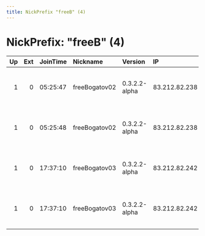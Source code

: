 ```yaml
---
title: NickPrefix "freeB" (4)
---
```


# NickPrefix: "freeB" (4)

|   Up |   Ext | JoinTime   | Nickname      | Version       | IP            | AS                                       | CC   |   ORp |   Dirp | OS   | Contact                             |   eFamMembers |
|-----:|------:|:-----------|:--------------|:--------------|:--------------|:-----------------------------------------|:-----|------:|-------:|:-----|:------------------------------------|--------------:|
|    1 |     0 | 05:25:47   | freeBogatov02 | 0.3.2.2-alpha | 83.212.82.238 | Greek Research and Technology Network S. | gr   |   443 |     80 | BSD  | 0x8FD5CF5F39FC03EBB38274705FBF70B1D |             4 |
|    1 |     0 | 05:25:48   | freeBogatov02 | 0.3.2.2-alpha | 83.212.82.238 | Greek Research and Technology Network S. | gr   |  8080 |     21 | BSD  | 0x8FD5CF5F39FC03EBB38274705FBF70B1D |             4 |
|    1 |     0 | 17:37:10   | freeBogatov03 | 0.3.2.2-alpha | 83.212.82.242 | Greek Research and Technology Network S. | gr   |  8080 |     21 | BSD  | 0x8FD5CF5F39FC03EBB38274705FBF70B1D |             4 |
|    1 |     0 | 17:37:10   | freeBogatov03 | 0.3.2.2-alpha | 83.212.82.242 | Greek Research and Technology Network S. | gr   |   443 |     80 | BSD  | 0x8FD5CF5F39FC03EBB38274705FBF70B1D |             4 |
